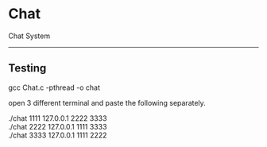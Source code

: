 # Chat
Chat System


--------------------------------
Testing
--------------------------------
gcc Chat.c -pthread -o chat

open 3 different terminal and paste the following separately.

 ./chat 1111 127.0.0.1 2222 3333                                                                                     
 ./chat 2222 127.0.0.1 1111 3333                                                                                   
 ./chat 3333 127.0.0.1 1111 2222




